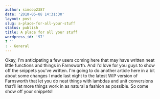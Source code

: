 ```yaml
---
author: simcop2387
date: '2010-05-08 14:31:30'
layout: post
slug: a-place-for-all-your-stuff
status: publish
title: A place for all your stuff
wordpress_id: '97'
? ''
: - General
---
```


Okay, I'm anticipating a few users coming here that may have
written neat little functions and things in Farnsworth. And I'd
love for you guys to show off the snippets you've written. I'm
going to do another article here in a bit about some changes I made
last night to the latest WIP version of Farnsworth that let you do
neat things with lambdas and unit conversions that'll let more
things work in as natural a fashion as possible. So come show off
your snippets!



